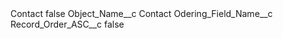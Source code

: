 <?xml version="1.0" encoding="UTF-8"?>
<CustomMetadata xmlns="http://soap.sforce.com/2006/04/metadata" xmlns:xsi="http://www.w3.org/2001/XMLSchema-instance" xmlns:xsd="http://www.w3.org/2001/XMLSchema">
    <label>Contact</label>
    <protected>false</protected>
    <values>
        <field>Object_Name__c</field>
        <value xsi:type="xsd:string">Contact</value>
    </values>
    <values>
        <field>Odering_Field_Name__c</field>
        <value xsi:nil="true"/>
    </values>
    <values>
        <field>Record_Order_ASC__c</field>
        <value xsi:type="xsd:boolean">false</value>
    </values>
</CustomMetadata>
